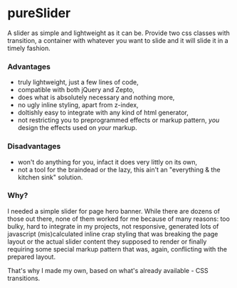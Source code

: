 # pureSlider
A slider as simple and lightweight as it can be. Provide two css classes with transition, a container with whatever you want to slide and it will slide it in a timely fashion.

### Advantages
- truly lightweight, just a few lines of code,
- compatible with both jQuery and Zepto,
- does what is absolutely necessary and nothing more,
- no ugly inline styling, apart from z-index,
- doltishly easy to integrate with any kind of html generator,
- not restricting you to preprogrammed effects or markup pattern, *you* design the effects used on *your* markup.

### Disadvantages
- won't do anything for you, infact it does very littly on its own,
- not a tool for the braindead or the lazy, this ain't an "everything & the kitchen sink" solution.

### Why?
I needed a simple slider for page hero banner. While there are dozens of those out there, none of them worked for me because of many reasons: too bulky, hard to integrate in my projects, not responsive, generated lots of javascript (mis)calculated inline crap styling that was breaking the page layout or the actual slider content they supposed to render or finally requiring some special markup pattern that was, again, conflicting with the prepared layout.

That's why I made my own, based on what's already available - CSS transitions.
